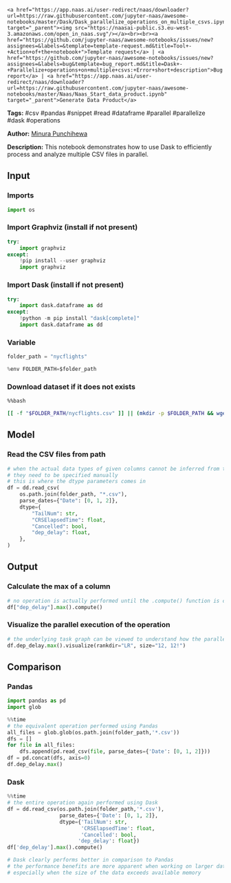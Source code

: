     <a href="https://app.naas.ai/user-redirect/naas/downloader?url=https://raw.githubusercontent.com/jupyter-naas/awesome-notebooks/master/Dask/Dask_parallelize_operations_on_multiple_csvs.ipynb" target="_parent"><img src="https://naasai-public.s3.eu-west-3.amazonaws.com/open_in_naas.svg"/></a><br><br><a href="https://github.com/jupyter-naas/awesome-notebooks/issues/new?assignees=&labels=&template=template-request.md&title=Tool+-+Action+of+the+notebook+">Template request</a> | <a href="https://github.com/jupyter-naas/awesome-notebooks/issues/new?assignees=&labels=bug&template=bug_report.md&title=Dask+-+Parallelize+operations+on+multiple+csvs:+Error+short+description">Bug report</a> | <a href="https://app.naas.ai/user-redirect/naas/downloader?url=https://raw.githubusercontent.com/jupyter-naas/awesome-notebooks/master/Naas/Naas_Start_data_product.ipynb" target="_parent">Generate Data Product</a>

**Tags:** #csv #pandas #snippet #read #dataframe #parallel #parallelize #dask #operations

**Author:** [Minura Punchihewa](https://www.linkedin.com/in/minurapunchihewa/)

**Description:** This notebook demonstrates how to use Dask to efficiently process and analyze multiple CSV files in parallel.

## Input

### Imports


```python
import os
```

### Import Graphviz (install if not present)


```python
try:
    import graphviz
except:
    !pip install --user graphviz
    import graphviz
```

### Import Dask (install if not present)


```python
try:
    import dask.dataframe as dd
except:
    !python -m pip install "dask[complete]"
    import dask.dataframe as dd
```

### Variable


```python
folder_path = "nycflights"

%env FOLDER_PATH=$folder_path
```

### Download dataset if it does not exists


```bash
%%bash

[[ -f "$FOLDER_PATH/nycflights.csv" ]] || (mkdir -p $FOLDER_PATH && wget -O $FOLDER_PATH/nycflights.csv  https://github.com/vaibhavwalvekar/NYC-Flights-2013-Dataset-Analysis/raw/master/flights.csv )
```

## Model

### Read the CSV files from path


```python
# when the actual data types of given columns cannot be inferred from the first few examples
# they need to be specified manually
# this is where the dtype parameters comes in
df = dd.read_csv(
    os.path.join(folder_path, "*.csv"),
    parse_dates={"Date": [0, 1, 2]},
    dtype={
        "TailNum": str,
        "CRSElapsedTime": float,
        "Cancelled": bool,
        "dep_delay": float,
    },
)
```

## Output

### Calculate the max of a column


```python
# no operation is actually performed until the .compute() function is called
df["dep_delay"].max().compute()
```

### Visualize the parallel execution of the operation


```python
# the underlying task graph can be viewed to understand how the parallel execution takes place
df.dep_delay.max().visualize(rankdir="LR", size="12, 12!")
```

## Comparison

### Pandas


```python
import pandas as pd
import glob
```


```python
%%time
# the equivalent operation performed using Pandas
all_files = glob.glob(os.path.join(folder_path,'*.csv'))
dfs = []
for file in all_files:
    dfs.append(pd.read_csv(file, parse_dates={'Date': [0, 1, 2]}))
df = pd.concat(dfs, axis=0)
df.dep_delay.max()
```

### Dask


```python
%%time
# the entire operation again performed using Dask
df = dd.read_csv(os.path.join(folder_path,'*.csv'), 
                 parse_dates={'Date': [0, 1, 2]},
                 dtype={'TailNum': str,
                        'CRSElapsedTime': float,
                        'Cancelled': bool,
                       'dep_delay': float})
df['dep_delay'].max().compute()

# Dask clearly performs better in comparison to Pandas
# the performance benefits are more apparent when working on larger datasets
# especially when the size of the data exceeds available memory
```


```python

```
